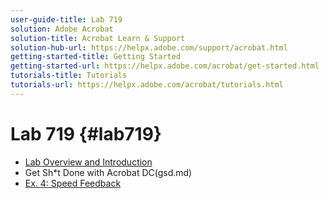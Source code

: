 ```yaml
---
user-guide-title: Lab 719
solution: Adobe Acrobat
solution-title: Acrobat Learn & Support
solution-hub-url: https://helpx.adobe.com/support/acrobat.html
getting-started-title: Getting Started
getting-started-url: https://helpx.adobe.com/acrobat/get-started.html
tutorials-title: Tutorials
tutorials-url: https://helpx.adobe.com/acrobat/tutorials.html
---
```


# Lab 719 {#lab719}

+ [Lab Overview and Introduction](overview.md)
+ Get Sh*t Done with Acrobat DC(gsd.md)
 + [Ex. 4: Speed Feedback](speedfeedback.md)




